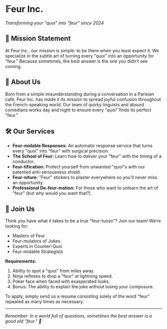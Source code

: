 # 𝔽eur Inc.

*Transforming your "quoi" into "feur" since 2024*

## 🚀 Mission Statement

At Feur Inc., our mission is simple: to be there when you least expect it. We specialize in the subtle art of turning every "quoi" into an opportunity for "feur." Because sometimes, the best answer is the one you didn't see coming.

## 🧐 About Us

Born from a simple misunderstanding during a conversation in a Parisian café, Feur Inc. has made it its mission to spread joyful confusion throughout the French-speaking world. Our team of quirky linguists and absurd comedians works day and night to ensure every "quoi" finds its perfect "feur."

## 🛠️ Our Services

- **Feur-midable Responses:** An automatic response service that turns every "quoi" into "feur" with surgical precision.
- **The School of Feur:** Learn how to deliver your "feur" with the timing of a conductor.
- **Feur-tification:** Protect yourself from unwanted "quoi"s with our patented anti-seriousness shield.
- **Feur-niture:** "Feur" stickers to plaster everywhere so you'll never miss an opportunity.
- **Professional De-feur-mation:** For those who want to unlearn the art of "feur" (but why would you want that?).

## 🤝 Join Us

Think you have what it takes to be a true "feur-tuoso"? Join our team! We’re looking for:

- Masters of Feur
- Feur-mulators of Jokes
- Experts in Counter-Quoi
- Feur-midable Strategists

**Requirements:**
1. Ability to spot a "quoi" from miles away.
2. Ninja reflexes to drop a "feur" at lightning speed.
3. Poker face when faced with exasperated looks.
4. Bonus: The ability to explain the joke without losing your composure.

To apply, simply send us a resume consisting solely of the word "feur" repeated as many times as necessary.

---

*Remember: In a world full of questions, sometimes the best answer is a good old "feur." 🌟*

